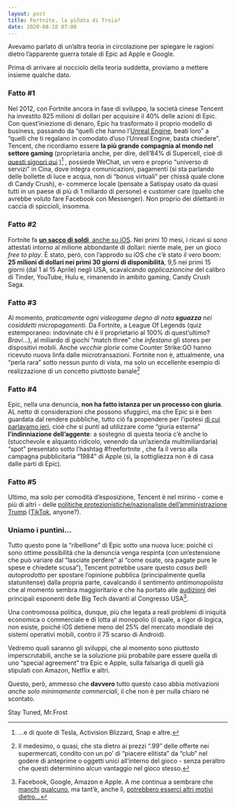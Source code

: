 ```yaml
---
layout: post
title: Fortnite, la piñata di Troia?
date: 2020-08-18 07:00
---
```


Avevamo parlato di un’altra teoria in circolazione per spiegare le ragioni dietro l’apparente guerra totale di Epic ad Apple e Google.

Prima di arrivare al nocciolo della teoria suddetta, proviamo a mettere insieme qualche dato.

### Fatto #1

Nel 2012, con Fortnite ancora in fase di sviluppo, la società cinese Tencent ha investito 825 milioni di dollari per acquisire il 40% delle azioni di Epic. Con quest’iniezione di denaro, Epic ha trasformato il proprio modello di business, passando da “quelli che hanno l’[Unreal Engine](https://it.wikipedia.org/wiki/Unreal_Engine), beati loro” a “quelli che ti regalano in comodato d’uso l’Unreal Engine, basta chiedere”.
Tencent, che ricordiamo essere **la più grande compagnia al mondo nel settore gaming** (proprietaria anche, per dire, dell’84% di Supercell, cioè di [questi signori qui](https://it.wikipedia.org/wiki/Supercell_(azienda_finlandese)) )[^1] , possiede WeChat, un vero e proprio “universo di servizi” in Cina, dove integra comunicazioni, pagamenti (si sta parlando delle bollette di luce e acqua, non di “bonus virtuali” per chissà quale clone di Candy Crush), e- commerce locale (pensate a Satispay usato da quasi tutti in un paese di più di 1 miliardo di persone) e customer care (quello che avrebbe voluto fare Facebook con Messenger). 
Non proprio dei dilettanti in caccia di spiccioli, insomma.

### Fatto #2

Fortnite fa [**un sacco di soldi**, anche su iOS](https://www.investopedia.com/tech/how-does-fortnite-make-money/).
Nei primi 10 mesi, i ricavi si sono attestati intorno al milione abbondante di dollari: niente male, per un gioco *free to play*.
È stato, però, con l’approdo su iOS che c’è stato il vero boom: **25 milioni di dollari nei primi 30 giorni di disponibilità**, 9,5 nei primi 15 giorni (dal 1 al 15 Aprile) negli USA, scavalcando *applicazioncine* del calibro di Tinder, YouTube, Hulu e, rimanendo in ambito gaming, Candy Crush Saga.

### Fatto #3

Al momento, *praticamente ogni videogame degno di nota **sguazza** nei cosiddetti *micropagamenti**. Da Fortnite, a League Of Legends (quiz estemporaneo: indovinate chi è il proprietario al 100% di quest’ultimo? *Bravi...*), al miliardo di giochi “match three” che *infestano* gli stores per dispositivi mobili.
Anche *vecchie glorie* come Counter Strike:GO hanno ricevuto nuova linfa dalle microtransazioni. Fortnite non è, attualmente, una “perla rara” sotto nessun punto di vista, ma solo un eccellente esempio di realizzazione di un concetto piuttosto banale[^2]

### Fatto #4

Epic, nella una denuncia, **non ha fatto istanza per un processo con giuria**. AL netto di considerazioni che possono sfuggirci, ma che Epic si è ben guardata dal rendere pubbliche, tutto ciò fa propendere per l’ipotesi [di cui parlavamo ieri](https://mrfrost80.github.io/2020/08/17/Epic-Vs-Apple-Vs-Google-Vs-Miocuggino/), cioè che si punti ad utilizzare come “giuria esterna” **l’indinniazione dell’aggente**: a sostegno di questa teoria c’è anche lo (stucchevole e alquanto ridicolo, venendo da un’azienda multimiliardaria) “spot” presentato sotto l’hashtag #freefortnite , che fa il verso alla campagna pubblicitaria “1984” di Apple (sì, la sottigliezza non è di casa dalle parti di Epic).

### Fatto #5

Ultimo, ma solo per comodità d’esposizione, Tencent è nel mirino - come e più di altri - delle [politiche protezionistiche/nazionaliste dell’amministrazione Trump](https://www.linkiesta.it/2020/08/tiktok-trump-cina-stati-uniti-social/) ([TikTok](https://www.ilpost.it/2020/08/07/tiktok-ordine-esecutivo-trump/), anyone?).

### Uniamo i puntini...

Tutto questo pone la “ribellione” di Epic sotto una nuova luce: poichè ci sono ottime possibilità che la denuncia venga respinta (con un’estensione che può variare dal “lasciate perdere” al “come osate, ora pagate pure le spese e chiedete scusa”), Tencent  potrebbe usare questo *casus belli autoprodotto* per spostare l’opinione pubblica (principalmente quella statunitense) dalla propria parte, cavalcando il sentimento *antimonopolista* che al momento sembra maggioritario e che ha portato alle [audizioni](https://www.npr.org/2020/07/29/894802424/watch-heads-of-amazon-apple-facebook-and-google-testify-on-big-techs-power) dei principali esponenti delle Big Tech davanti al Congresso USA[^3].

Una contromossa politica, dunque, più che legata a reali problemi di iniquità economica o commerciale e di lotta al monopolio (il quale, a rigor di logica, non esiste, poiché iOS detiene meno del 25% del mercato mondiale dei sistemi operativi mobili, contro il 75 scarso di Android).

Vedremo quali saranno gli sviluppi, che al momento sono piuttosto imperscrutabili, anche se la soluzione più probabile pare essere quella di uno “special agreement” tra Epic e Apple, sulla falsariga di quelli già stipulati con Amazon, Netflix e altri.

Questo, però, ammesso che **davvero** tutto questo caso abbia motivazioni *anche solo minimamente commerciali*, il che non è per nulla chiaro né scontato.

Stay Tuned, Mr.Frost

[^1]: ...e di quote di Tesla, Activision Blizzard, Snap e altre.

[^2]: Il medesimo, o quasi, che sta dietro ai prezzi “.99” delle offerte nei supermercati, condito con un po’ di “piacere elitista” da “club” nel godere di anteprime o oggetti unici all’interno del gioco - senza peraltro che questi determinino alcun vantaggio nel gioco stesso.

[^3]: Facebook, Google, Amazon e Apple. A me continua a sembrare che [manchi](https://it.wikipedia.org/wiki/Twitter) [qualcuno](https://it.wikipedia.org/wiki/Microsoft), ma tant’è, anche lì, [potrebbero esserci altri motivi dietro...](https://www.ilpost.it/2020/08/01/microsoft-tik-tok/)